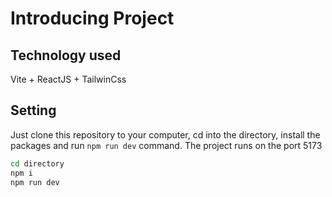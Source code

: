 # Introducing Project

## Technology used
Vite + ReactJS + TailwinCss

## Setting

Just clone this repository to your computer, cd into the directory, install the packages and run `npm run dev` command. The project runs on the port 5173

```bash
cd directory
npm i
npm run dev
```
